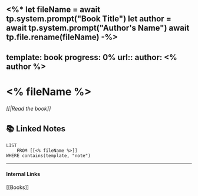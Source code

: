 <%*
let fileName = await tp.system.prompt("Book Title")
let author = await tp.system.prompt("Author's Name")
await tp.file.rename(fileName)
-%>
---
template: book
progress: 0%
url:: 
author: <% author %> 
---
# <% fileName %>
###### [[|Read the book]]


## 📚 Linked Notes
```dataview
LIST 
	FROM [[<% fileName %>]] 
WHERE contains(template, "note")
```

---
#### Internal Links
[[Books]]
